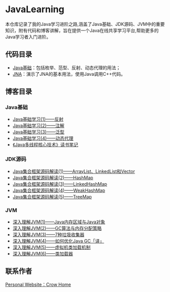 # JavaLearning
本仓库记录了我的Java学习进阶之路,涵盖了Java基础、JDK源码、JVM中的重要知识，附有代码和博客讲解，旨在提供一个Java在线共享学习平台,帮助更多的Java学习者入门进阶。

## 代码目录
+ [Java基础](https://github.com/CrowHawk/JavaLearning/tree/master/Basic-java)：包括枚举、范型、反射、动态代理的用法；
+ [JNA](https://github.com/CrowHawk/JavaLearning/tree/master/JNAPointer)：演示了JNA的基本用法，使用Java调用C++代码。

## 博客目录
### Java基础
+ [Java基础学习(1)——反射](https://crowhawk.github.io/2017/02/12/basic-java-reflect/)
+ [Java基础学习(2)——注解](https://crowhawk.github.io/2017/02/13/basic-java-annotation/)
+ [Java基础学习(3)——泛型](https://crowhawk.github.io/2017/02/21/basic-java-generic/)
+ [Java基础学习(4)——动态代理](https://crowhawk.github.io/2017/02/21/basic-java-proxy/)
+ [《Java多线程核心技术》读书笔记](https://crowhawk.github.io/2017/07/06/MultiThread/)

### JDK源码
+ [Java集合框架源码解读(1)——ArrayList、LinkedList和Vector](https://crowhawk.github.io/2017/08/26/collections_1/)
+ [Java集合框架源码解读(2)——HashMap](https://crowhawk.github.io/2017/08/27/collections_2/)
+ [Java集合框架源码解读(3)——LinkedHashMap](https://crowhawk.github.io/2017/08/28/collctions_3/)
+ [Java集合框架源码解读(4)——WeakHashMap](https://crowhawk.github.io/2017/08/29/collection_4/)
+ [Java集合框架源码解读(5)——TreeMap](https://crowhawk.github.io/2017/08/31/collection_5/)

### JVM
+ [深入理解JVM(1)——Java内存区域与Java对象](https://crowhawk.github.io/2017/08/09/jvm_1/)
+ [深入理解JVM(2)——GC算法与内存分配策略](https://crowhawk.github.io/2017/08/10/jvm_2/)
+ [深入理解JVM(3)——7种垃圾收集器](https://crowhawk.github.io/2017/08/15/jvm_3/)
+ [深入理解JVM(4)——如何优化Java GC「译」](https://crowhawk.github.io/2017/08/21/jvm_4/)
+ [深入理解JVM(5)——虚拟机类加载机制](https://crowhawk.github.io/2017/08/21/jvm_5/)
+ [深入理解JVM(6)——类加载器](https://crowhawk.github.io/2017/08/21/jvm_6/)

## 联系作者
[Personal Website：Crow Home](https://crowhawk.github.io/)
